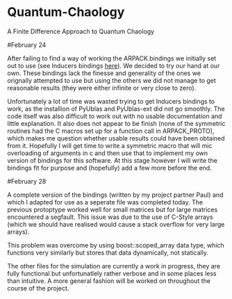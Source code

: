 # Quantum-Chaology
A Finite Difference Approach to Quantum Chaology

#February 24

After failing to find a way of working the ARPACK bindings we initially set out to use (see Inducers bindings [here]( https://github.com/inducer/arpack/blob/master/CPLUSPLUS/arpack.hpp])). We decided to try our hand at our own. These bindings lack the finesse and generality of the ones we orignally attempted to use but using the others we did not manage to get reasonable results (they were either infinite or very close to zero).

Unfortunately a lot of time was wasted trying to get Inducers bindings to work, as the installion of PyUblas and PyUblas-ext did not go smoothly. The code itself was also difficult to work out with no usable documentation and little explanation. It also does not appear to be finish (none of the symmetric routines had the C macros set up for a function call in ARPACK_PROTO), which makes me question whether usable results could have been obtained from it. Hopefully I will get time to write a symmetric macro that will mic overloading of arguments in c and then use that to implement my own version of bindings for this software. At this stage however I will write the bindings fit for purpose and (hopefully) add a few more before the end.


#February 28

A complete version of the bindings (written by my project partner Paul) and which I adapted for use as a seperate file was completed today. The previous protoptype worked well for small matrices but for large matrices encountered a segfault. This issue was due to the use of C-Style arrays (which we should have realised would cause a stack overflow for very large arrays). 

This problem was overcome by using boost::scoped_array data type, which functions very similarly but stores that data dynamically, not statically.

The other files for the simulation are currently a work in progress, they are fully functional but unfortunatlely rather verbose and in some places less than intuitive. A more general fashion will be worked on throughout the course of the project.
